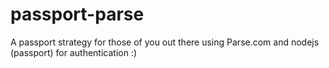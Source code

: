 passport-parse
==============

A passport strategy for those of you out there using Parse.com and nodejs (passport) for authentication :)
